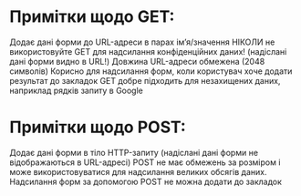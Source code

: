 # Примітки щодо GET:
Додає дані форми до URL-адреси в парах ім’я/значення
НІКОЛИ не використовуйте GET для надсилання конфіденційних даних! (надіслані дані форми видно в URL!)
Довжина URL-адреси обмежена (2048 символів)
Корисно для надсилання форм, коли користувач хоче додати результат до закладок
GET добре підходить для незахищених даних, наприклад рядків запиту в Google

# Примітки щодо POST:
Додає дані форми в тіло HTTP-запиту (надіслані дані форми не відображаються в URL-адресі)
POST не має обмежень за розміром і може використовуватися для надсилання великих обсягів даних.
Надсилання форм за допомогою POST не можна додати до закладок